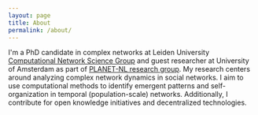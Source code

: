 ```yaml
---
layout: page
title: About
permalink: /about/
---
```


I'm a PhD candidate in complex networks at Leiden University [Computational Network Science Group](https://www.computationalnetworkscience.org/) and guest researcher at University of Amsterdam as part of [PLANET-NL research group](www.planetworks.nl). My research centers around analyzing complex network dynamics in social networks. I aim to use computational methods to identify emergent patterns and self-organization in temporal (population-scale) networks. Additionally, I contribute for open knowledge initiatives and decentralized technologies.